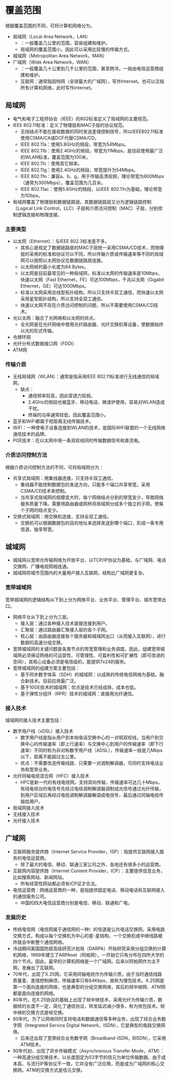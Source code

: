 # 覆盖范围

根据覆盖范围的不同，可将计算机网络分为。
- 局域网（Local Area Network，LAN）
  - ：一般覆盖几公里的范围，容易组建和维护。
  - 局域网的覆盖范围小，因此可以采用比较慢的传输方式。
- 城域网（Metropolitan Area Network，MAN）
- 广域网（Wide Area Network，WAN）
  - ：一般覆盖几十公里到几千公里的范围，甚至跨洋。一般由电信运营商组建和维护。
  - 互联网：通常指因特网（全球最大的广域网），写作Internet。也可以泛指所有计算机网络，此时写作internet。

## 局域网

- 电气和电子工程师协会（IEEE）的802标准定义了局域网的主要规范。
- IEEE 802.11标准：定义了物理层和MAC子层的协议规范。
  - 无线结点不能在接收数据的同时发送差错控制信号，所以IEEE802.11标准使用CSMA/CA或DCF代替CSMA/CD。
  - IEEE 802.11a：使用5.8GHz的频段，带宽为54Mbps。
  - IEEE 802.11b：使用2.4GHz的频段，带宽为11Mbps，是目前使用最广泛的WLAN标准，覆盖范围为100米。
  - IEEE 802.11c：使用其它频率。
  - IEEE 802.11g：使用2.4GHz的频段，带宽提升为54Mbps。
  - IEEE 802.11n：兼容a、b、g，用于传输高清视频，理论带宽为600Mbps（通常为300Mbps），覆盖范围为几百米。
  - IEEE 802.11ac：使用5.8GHz的频段，以IEEE 802.11n为基础，理论带宽为1Gbps。 
- 局域网覆盖了物理层和数据链路层。其数据链路层又分为逻辑链路控制（Logical Link Control，LLC）子层和介质访问控制（MAC）子层，分别控制逻辑连接和物理连接。

### 主要类型

- 以太网（Ethernet）：与IEEE 802.3标准差不多。
  - 其核心是规定了数据链路层的MAC子层统一采用CSMA/CD技术，而物理层的采用的标准和协议可以不同，所以传输介质或传输速率等不同的局域网可以按照以太网协议在数据链路层连接。
  - 以太网帧的最小长度为64 Bytes。
  - 以太网是目前最常见的一种局域网，标准以太网的传输速率是10Mbps，快速以太网（Fast Ethernet，FE）可达100Mbps，千兆以太网（Gigabit Ethernet，GE）可达1000Mbps。
  - 标准以太网采用总线型拓扑结构，所以只支持半双工通信，而快速以太网采用星型拓扑结构，所以支持全双工通信。
  - 快速以太网不存在介质访问控制的问题，所以不需要使用CSMA/CD技术。
- 光以太网：融合了光网络和以太网的优点。
  - 全光网是在光纤网络中使用光纤路由器、光纤交换机等设备，使数据始终以光的形式传输。
- 令牌环网
- 光纤分布式数据接口网（FDDI）
- ATM网

### 传输介质

- 无线局域网（WLAN）：通常是指采用IEEE 802.11标准进行无线通信的局域网。
  - 缺点：
    - 通信频率较高，因此穿透力较弱。
    - 2.4GHz的频段也被蓝牙、移动电话、微波炉使用，容易对WLAN造成干扰。
    - 终端的功率通常较低，因此覆盖范围小。
- 蓝牙和WiFi都属于短距离无线传输技术。
- WiFi：一种使电子设备连接到WLAN的技术，是国际WiFi联盟的一个无线网络通信技术的品牌。
- POE技术：在以太网中用一条双绞线同时传输数据信号和直流电。

### 介质访问控制方法

根据介质访问控制方法的不同，可将局域网分为：
- 共享式局域网：用集线器连接，只支持半双工通信。
  - 集线器不能控制数据包的发送方向，只能多个端口共享带宽，采用CSMA/CD技术来控制。
  - 当共享式局域网的规模变大时，每个网络结点分到的带宽变少，导致网络服务质量下降。需要用路由器或网桥将局域网分成多个独立的子网，使每个子网的结点变少。
- 交换式局域网：用交换机连接，支持全双工通信。
  - 交换机可以根据数据包的目的地址来选择发送到哪个端口，形成一条专用信道，独享带宽。

## 城域网

- 城域网以宽带光传输网络为开放平台，以TCP/IP协议为基础，与广域网、电话交换网、广播电视网相连通。
- 城域网将城市范围内的大量用户接入互联网，结构比广域网更复杂。

### 宽带城域网

宽带城域网的逻辑结构从下到上分为网络平台、业务平台、管理平台、城市宽带出口。
- 网络平台从下到上分为三层。
  - 接入层：通过各种接入技术直接连接到用户。
  - 汇聚层：通过路由器汇聚接入层的各个子网。
  - 核心层：由路由器连接各个服务器和城域网出口（从而接入互联网），进行数据的高速分组交换。
- 宽带城域网的关键问题是各类节点的带宽管理和业务调度。因此，组建宽带城域网必须保证网络的可运营性、可管理性、可盈利性和可扩展性（即可改进的空间），其核心设备必须是电信级的，能提供7x24的服务。
- 宽带城域网的组建方案主要包括：
  - 基于同步数字体系（SDH）的城域网：以成熟的传统电信网络为基础，融合新技术。目前应用最广泛。
  - 基于10GE技术的城域网：优点是技术已经成熟，成本也低。
  - 基于弹性分组环（RPR）技术的城域网：直接用光纤通信。

### 接入技术

城域网的接入技术主要包括：
- 数字用户线（xDSL）接入技术
  - 数字用户线是指从用户到本地电话交换中心的一对铜双绞线，当用户到交换中心的传输速率（即上行速率）与交换中心到用户的传输速率（即下行速率）不同时称为非对称数字用户线（ADSL），传输速率一般是几Mbps以下，距离不能超过五公里。
  - 优点：不需要改造传输线路、只需要一对调制解调器，可同时支持电话业务和宽带业务。
- 光纤同轴电缆混合网（HFC）接入技术
  - HFC是新一代的有线电视网，支持双向传输，传输速率可达几十Mbps。有线电视台的电信号先经过电缆调制解调器调制成光信号通过光纤传输，到用户区域后再经过电缆调制解调器解调成电信号，最后通过同轴电缆传输给用户。
- 局域网接入技术
- 无线接入技术
- 光纤接入技术

## 广域网

- 互联网服务提供商（Internet Service Provider，ISP）：指提供互联网接入服务的电信运营商。
  - 除了最大的电信、移动、联通三家公司之外，各地还有很多小的运营商。
- 互联网内容提供商（Internet Content Provider，ICP）：主要提供信息业务，比如搜索网站、新闻网站。
  - 所有经营性网站都必须有ICP证才合法。
- 电信运营商：网络运营商的一种，是指提供固定电话、移动电话和互联网接入的通信服务公司。
  - 中国的四大电信运营商分别是电信、移动、联通和广电。

### 发展历史

- 传统电信网（电信网属于通信网的一种）的信道是公共电话交换网，采用电路交换方式，构成以每个交换机为中心的星-星结构，一个交换机或中继线路被炸就会中断整个通信网络。
- 冷战期间美国国防部高级研究计划局（DARPA）开始研究采用分组交换的计算机网络，1969年建立了ARPAnet（阿帕网），一开始它只有分布在四所大学的四个节点。因此，最早的计算机网络是一个广域网。后来以阿帕网作为主干网，发展出了互联网。
- 70年代，出现了X.25网，它采用同轴电缆作为传输介质，由于当时通信线路质量差、差错控制麻烦，传输速率只有64Kbps，故称为慢包技术。X.25网是第一个面向连接的网络，也是典型的分组交换网络，其后的帧中继网、ATM网都是面向连接的网络。
- 80年代，在X.25协议的基础上出现了帧中继技术，采用光纤为传输介质，数据帧的长度不一定，简化了通信协议，转发延迟减小很多，称为快包技术。帧中继的交换方式是帧交换。
- 80年代，为了让网络同时支持电话和数据通信等多种业务，出现了综合业务数字网（Integrated Service Digital Network，ISDN），它是典型的电路交换网络。
  - 后来还出现了宽带综合业务数字网（Broadband-ISDN，BISDN），它采用ATM技术。
- 90年代初，出现了异步传输模式（Asynchronous Transfer Mode，ATM）：一种高速分组交换技术，以长度固定为53字节的信元为单位传输数据。由于成本高、与流行IP等协议不一致，它并没有广泛应用，而是成为广域网的核心交换网。ATM的交换方式是信元交换。
